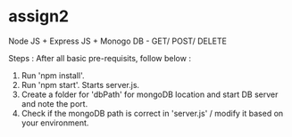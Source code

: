 # assign2
Node JS + Express JS + Monogo DB - GET/ POST/ DELETE

Steps :
After all basic pre-requisits, follow below : 
1. Run 'npm install'.<br>
2. Run 'npm start'. Starts server.js. <br>
3. Create a folder for 'dbPath' for mongoDB location and start DB server and note the port. <br>
4. Check if the mongoDB path is correct in 'server.js' / modify it based on your environment. <br>
